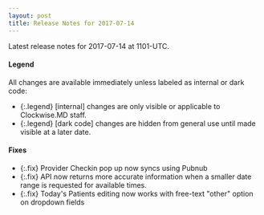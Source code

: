 ```yaml
---
layout: post
title: Release Notes for 2017-07-14
---
```


Latest release notes for 2017-07-14 at 1101-UTC.

<div class='legend' markdown='1'>

#### Legend

All changes are available immediately unless labeled as internal or dark code:

- {:.legend} [internal] changes are only visible or applicable to Clockwise.MD staff.
- {:.legend} [dark code] changes are hidden from general use until made visible at a later date.

</div>


<div class='fixes' markdown='1'>

#### Fixes

- {:.fix} Provider Checkin pop up now syncs using Pubnub
- {:.fix} API now returns more accurate information when a smaller date range is requested for available times.
- {:.fix} Today's Patients editing now works with free-text "other" option on dropdown fields

</div>
